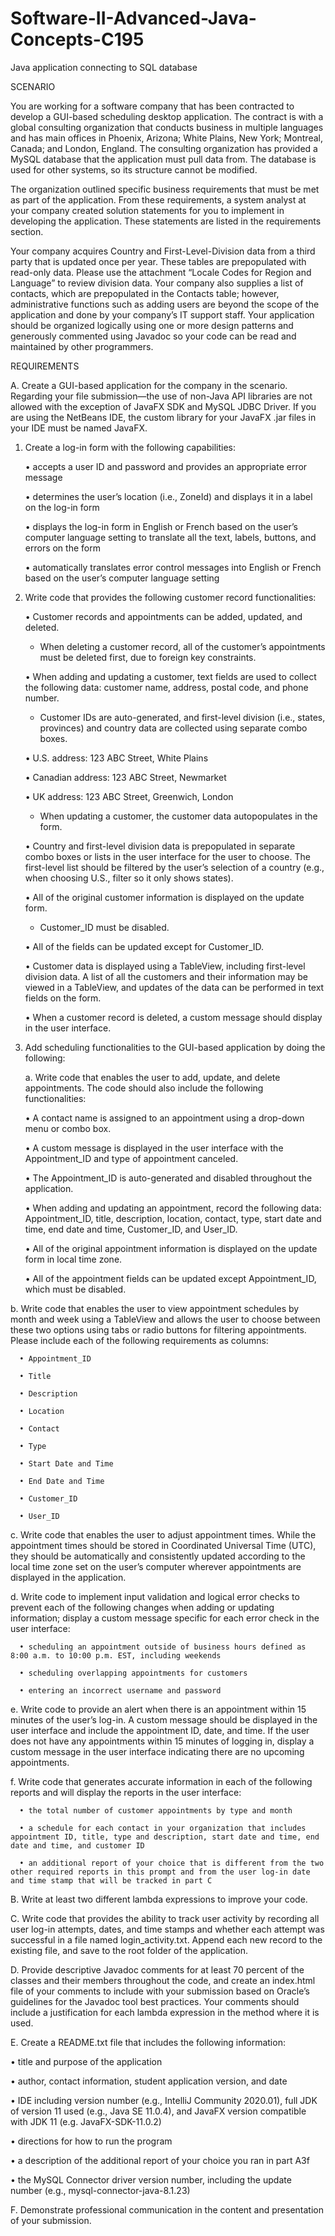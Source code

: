 # Software-II-Advanced-Java-Concepts-C195
Java application connecting to SQL database

SCENARIO

You are working for a software company that has been contracted to develop a GUI-based scheduling desktop application. The contract is with a global consulting organization that conducts business in multiple languages and has main offices in Phoenix, Arizona; White Plains, New York; Montreal, Canada; and London, England. The consulting organization has provided a MySQL database that the application must pull data from. The database is used for other systems, so its structure cannot be modified.

The organization outlined specific business requirements that must be met as part of the application. From these requirements, a system analyst at your company created solution statements for you to implement in developing the application. These statements are listed in the requirements section.

Your company acquires Country and First-Level-Division data from a third party that is updated once per year. These tables are prepopulated with read-only data. Please use the attachment “Locale Codes for Region and Language” to review division data. Your company also supplies a list of contacts, which are prepopulated in the Contacts table; however, administrative functions such as adding users are beyond the scope of the application and done by your company’s IT support staff. Your application should be organized logically using one or more design patterns and generously commented using Javadoc so your code can be read and maintained by other programmers.


REQUIREMENTS

A. Create a GUI-based application for the company in the scenario. Regarding your file submission—the use of non-Java API libraries are not allowed with the exception of JavaFX SDK and MySQL JDBC Driver. If you are using the NetBeans IDE, the custom library for your JavaFX .jar files in your IDE must be named JavaFX.
   
   1. Create a log-in form with the following capabilities:
   
      • accepts a user ID and password and provides an appropriate error message
   
      • determines the user’s location (i.e., ZoneId) and displays it in a label on the log-in form
   
      • displays the log-in form in English or French based on the user’s computer language setting to translate all the text, labels, buttons, and errors on the form
   
      • automatically translates error control messages into English or French based on the user’s computer language setting

   2. Write code that provides the following customer record functionalities:
      
      • Customer records and appointments can be added, updated, and deleted.
      
         - When deleting a customer record, all of the customer’s appointments must be deleted first, due to foreign key constraints.
      
      • When adding and updating a customer, text fields are used to collect the following data: customer name, address, postal code, and phone number.
      
         - Customer IDs are auto-generated, and first-level division (i.e., states, provinces) and country data are collected using separate combo boxes.
      
      • U.S. address: 123 ABC Street, White Plains
      
      • Canadian address: 123 ABC Street, Newmarket
      
      • UK address: 123 ABC Street, Greenwich, London
      
         - When updating a customer, the customer data autopopulates in the form.
      
      • Country and first-level division data is prepopulated in separate combo boxes or lists in the user interface for the user to choose. The first-level list should be filtered by the user’s selection of a country (e.g., when choosing U.S., filter so it only shows states).
      
      • All of the original customer information is displayed on the update form.
      
         - Customer_ID must be disabled.
      
      • All of the fields can be updated except for Customer_ID.
      
      • Customer data is displayed using a TableView, including first-level division data. A list of all the customers and their information may be viewed in a TableView, and updates of the data can be performed in text fields on the form.
      
      • When a customer record is deleted, a custom message should display in the user interface.

   3. Add scheduling functionalities to the GUI-based application by doing the following:
      
      a. Write code that enables the user to add, update, and delete appointments. The code should also include the following functionalities:
      
         • A contact name is assigned to an appointment using a drop-down menu or combo box.
         
         • A custom message is displayed in the user interface with the Appointment_ID and type of appointment canceled.
         
         • The Appointment_ID is auto-generated and disabled throughout the application.
         
         • When adding and updating an appointment, record the following data: Appointment_ID, title, description, location, contact, type, start date and time, end date and time, Customer_ID, and User_ID.
         
         • All of the original appointment information is displayed on the update form in local time zone.
         
         • All of the appointment fields can be updated except Appointment_ID, which must be disabled.

   b. Write code that enables the user to view appointment schedules by month and week using a TableView and allows the user to choose between these two options using tabs or radio buttons for filtering appointments. Please include each of the following requirements as columns:
      
      • Appointment_ID
      
      • Title
      
      • Description
      
      • Location
      
      • Contact
      
      • Type
      
      • Start Date and Time
      
      • End Date and Time
      
      • Customer_ID
      
      • User_ID

   c. Write code that enables the user to adjust appointment times. While the appointment times should be stored in Coordinated Universal Time (UTC), they should be automatically and consistently updated according to the local time zone set on the user’s computer wherever appointments are displayed in the application.

   d. Write code to implement input validation and logical error checks to prevent each of the following changes when adding or updating information; display a custom message specific for each error check in the user interface:
      
      • scheduling an appointment outside of business hours defined as 8:00 a.m. to 10:00 p.m. EST, including weekends
      
      • scheduling overlapping appointments for customers
      
      • entering an incorrect username and password

   e. Write code to provide an alert when there is an appointment within 15 minutes of the user’s log-in. A custom message should be displayed in the user interface and include the appointment ID, date, and time. If the user does not have any appointments within 15 minutes of logging in, display a custom message in the user interface indicating there are no upcoming appointments.

   f. Write code that generates accurate information in each of the following reports and will display the reports in the user interface:
      
      • the total number of customer appointments by type and month
      
      • a schedule for each contact in your organization that includes appointment ID, title, type and description, start date and time, end date and time, and customer ID
      
      • an additional report of your choice that is different from the two other required reports in this prompt and from the user log-in date and time stamp that will be tracked in part C

B. Write at least two different lambda expressions to improve your code.

C. Write code that provides the ability to track user activity by recording all user log-in attempts, dates, and time stamps and whether each attempt was successful in a file named login_activity.txt. Append each new record to the existing file, and save to the root folder of the application.

D. Provide descriptive Javadoc comments for at least 70 percent of the classes and their members throughout the code, and create an index.html file of your comments to include with your submission based on Oracle’s guidelines for the Javadoc tool best practices. Your comments should include a justification for each lambda expression in the method where it is used.

E. Create a README.txt file that includes the following information:
   
   • title and purpose of the application
   
   • author, contact information, student application version, and date
   
   • IDE including version number (e.g., IntelliJ Community 2020.01), full JDK of version 11 used (e.g., Java SE 11.0.4), and JavaFX version compatible with JDK 11 (e.g. JavaFX-SDK-11.0.2)
   
   • directions for how to run the program
   
   • a description of the additional report of your choice you ran in part A3f
   
   • the MySQL Connector driver version number, including the update number (e.g., mysql-connector-java-8.1.23)

F. Demonstrate professional communication in the content and presentation of your submission.
